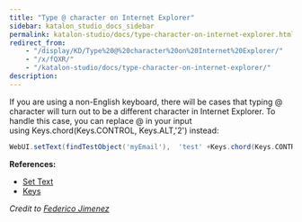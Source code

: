 ```yaml
---
title: "Type @ character on Internet Explorer" 
sidebar: katalon_studio_docs_sidebar
permalink: katalon-studio/docs/type-character-on-internet-explorer.html 
redirect_from:
    - "/display/KD/Type%20@%20character%20on%20Internet%20Explorer/"
    - "/x/fQXR/"
    - "/katalon-studio/docs/type-character-on-internet-explorer/"
description: 
---
```

If you are using a non-English keyboard, there will be cases that typing @ character will turn out to be a different character in Internet Explorer. To handle this case, you can replace @ in your input using Keys.chord(Keys.CONTROL, Keys.ALT,'2') instead:

```groovy
WebUI.setText(findTestObject('myEmail'),  'test' +Keys.chord(Keys.CONTROL, Keys.ALT,'2') + 'gmail.com')

```

**References:**

*   [Set Text](/display/KD/%5BWebUI%5D+Set+Text)
*   [Keys](http://seleniumhq.github.io/selenium/docs/api/java/org/openqa/selenium/Keys.html)

_Credit to [Federico Jimenez](https://forum.katalon.com/discussion/4510/ie-webdriver-cannot-type#latest)_